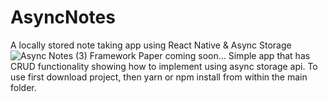 # AsyncNotes
A locally stored note taking app using React Native &amp; Async Storage
![Async Notes (3)](https://user-images.githubusercontent.com/118304584/206557661-6dad091b-86cc-496c-8996-bd013572ba9e.png)
Framework Paper coming soon...
Simple app that has CRUD functionality showing how to implement using async storage api.
To use first download project, then yarn or npm install from within the main folder.
